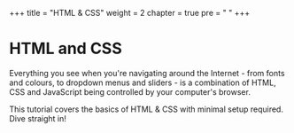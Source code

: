 +++
title = "HTML & CSS"
weight = 2
chapter = true
pre = "<i class='fab fa-html5'></i> "
+++

# HTML and CSS

Everything you see when you're navigating around the Internet - from fonts and colours, to dropdown menus and sliders - is a combination of HTML, CSS and JavaScript being controlled by your computer's browser.

This tutorial covers the basics of HTML & CSS with minimal setup required. Dive straight in!